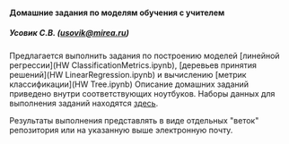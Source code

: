 #### Домашние задания по моделям обучения с учителем

##### Усовик С.В. (usovik@mirea.ru)

Предлагается выполнить задания по построению моделей [линейной регрессии](HW ClassificationMetrics.ipynb), [деревьев принятия решений](HW LinearRegression.ipynb) и вычислению [метрик классификации](HW Tree.ipynb) Описание домашних заданий приведено внутри соответствующих ноутбуков. Наборы данных для выполнения заданий находятся [здесь]().



Результаты выполнения представлять в виде отдельных "веток" репозитория или на указанную выше электронную почту.

